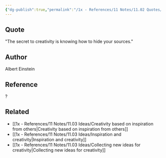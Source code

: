 ```yaml
---
{"dg-publish":true,"permalink":"/1x - References/11 Notes/11.02 Quotes/The secret to creativity is knowing how to hide your sources - Albert Einstein/","title":"The secret to creativity is knowing how to hide your sources - Albert Einstein","noteIcon":"","created":"2023-09-25T21:14:54.000+03:00","updated":"2024-02-14T20:18:37.477+03:00"}
---
```



## Quote
"The secret to creativity is knowing how to hide your sources."

## Author
Albert Einstein

## Reference
?

## Related
- [[1x - References/11 Notes/11.03 Ideas/Creativity based on inspiration from others\|Creativity based on inspiration from others]]
- [[1x - References/11 Notes/11.03 Ideas/Inspiration and creativity\|Inspiration and creativity]]
- [[1x - References/11 Notes/11.03 Ideas/Collecting new ideas for creativity\|Collecting new ideas for creativity]]